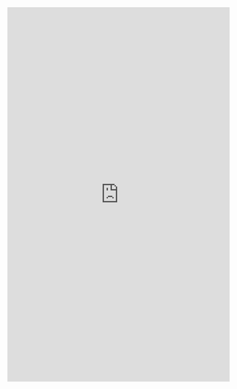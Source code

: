 <embed src="https://github.com/apanthari/Indeed_Job_Scrape/blob/main/Data%20Analytics%20Final%20Report.pdf" width="100%" height="850px"/>
